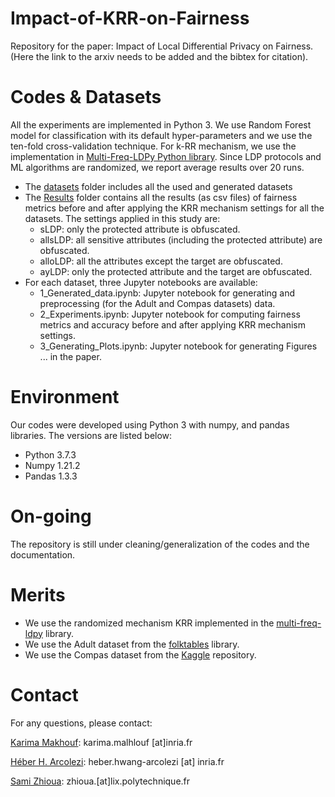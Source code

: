 # Impact-of-KRR-on-Fairness
Repository for the paper: Impact of Local Differential Privacy on Fairness. (Here the link to the arxiv needs to be added and the bibtex for citation).

# Codes & Datasets
All the experiments are implemented in Python 3. We use Random Forest model for classification with its default hyper-parameters and we use the
ten-fold cross-validation technique. For k-RR mechanism, we use the implementation in [Multi-Freq-LDPy Python library](https://github.com/hharcolezi/multi-freq-ldpy). Since LDP protocols and ML algorithms are randomized, we report average results over 20 runs. 
* The [datasets](https://github.com/KarimaMakhlouf/Impact_of_LDP_on_Fairness/tree/main/Datasets) folder includes all the used and generated datasets
* The [Results](https://github.com/KarimaMakhlouf/Impact_of_LDP_on_Fairness/tree/main/Results) folder contains all the results (as csv files) of fairness metrics before and after applying the KRR mechanism settings for all the datasets. The settings applied in this study are:
    - sLDP: only the protected attribute is obfuscated.
    - allsLDP: all sensitive attributes (including the protected attribute) are obfuscated.
    - alloLDP: all the attributes except the target are obfuscated.
    - ayLDP: only the protected attribute and the target are obfuscated. 
* For each dataset, three Jupyter notebooks are available:
    - 1_Generated_data.ipynb: Jupyter notebook for generating and preprocessing (for the Adult and Compas datasets) data.
    - 2_Experiments.ipynb: Jupyter notebook for computing fairness metrics and accuracy before and after applying KRR mechanism settings.
    - 3_Generating_Plots.ipynb: Jupyter notebook for generating Figures ... in the paper.
    
# Environment
Our codes were developed using Python 3 with numpy, and pandas libraries. The versions are listed below:
* Python 3.7.3
* Numpy 1.21.2
* Pandas 1.3.3

# On-going
The repository is still under cleaning/generalization of the codes and the documentation.

# Merits
* We use the randomized mechanism KRR implemented in the [multi-freq-ldpy](https://github.com/hharcolezi/multi-freq-ldpy) library.
* We use the Adult dataset from the [folktables](https://github.com/socialfoundations/folktables) library.
* We use the Compas dataset from the [Kaggle](https://www.kaggle.com/datasets/danofer/compass) repository.

# Contact
For any questions, please contact:

[Karima Makhouf](http://www.lix.polytechnique.fr/Labo/Karima.MAKHLOUF/): karima.malhlouf [at]inria.fr

[Héber H. Arcolezi](https://hharcolezi.github.io/): heber.hwang-arcolezi [at] inria.fr

[Sami Zhioua](https://www.lix.polytechnique.fr/Labo/Sami.ZHIOUA/): zhioua.[at]lix.polytechnique.fr

